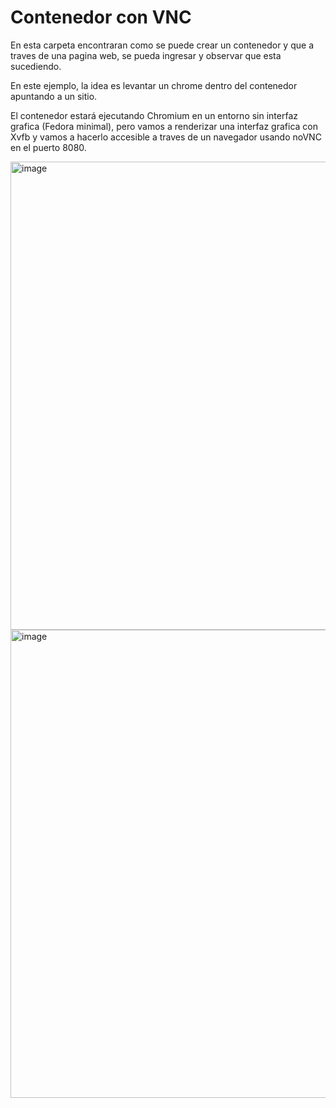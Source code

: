 Contenedor con VNC
=

En esta carpeta encontraran como se puede crear un contenedor y que a traves de una pagina web, se pueda ingresar y observar que esta sucediendo.

En este ejemplo, la idea es levantar un chrome dentro del contenedor apuntando a un sitio. 

El contenedor estará ejecutando Chromium en un entorno sin interfaz grafica (Fedora minimal), pero vamos a renderizar una interfaz grafica con Xvfb y vamos a hacerlo accesible a traves de un navegador usando noVNC en el puerto 8080.

<img width="1788" height="749" alt="image" src="https://github.com/user-attachments/assets/f394cab0-8b2d-4e2f-9c17-aad5ec5b09a2" />

<img width="1788" height="749" alt="image" src="https://github.com/user-attachments/assets/b25338b2-d871-4e27-b7c9-e9ada075832e" />
